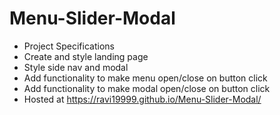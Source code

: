 # Menu-Slider-Modal

- Project Specifications
- Create and style landing page
- Style side nav and modal
- Add functionality to make menu open/close on button click
- Add functionality to make modal open/close on button click
- Hosted at https://ravi19999.github.io/Menu-Slider-Modal/
